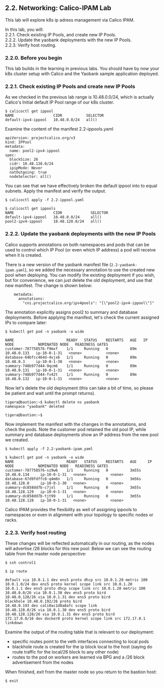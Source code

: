 ## 2.2. Networking: Calico-IPAM Lab

This lab will explore k8s ip adress management via Calico IPAM.

In this lab, you will: \
2.2.1. Check existing IP Pools, and create new IP Pools. \
2.2.2. Update the yaobank deployments with the new IP Pools. \
2.2.3. Verify host routing.

### 2.2.0. Before you begin

This lab builds in the learning in previous labs. You should have by now your k8s cluster setup with Calico and the Yaobank sample application deployed. 

### 2.2.1. Check existing IP Pools  and create new IP Pools

As we checked in the previous lab range is 10.48.0.0/24, which is actually Calico's Initial default IP Pool range of our k8s cluster.

```
$ calicoctl get ippool
NAME                  CIDR           SELECTOR   
default-ipv4-ippool   10.48.0.0/24   all()      
```
Examine the content of the manifest 2.2-ippools.yaml

```
apiVersion: projectcalico.org/v3
kind: IPPool
metadata:
  name: pool2-ipv4-ippool
spec:
  blockSize: 26
  cidr: 10.48.128.0/24
  ipipMode: Never
  natOutgoing: true
  nodeSelector: all()
```

You can see that we have effectively broken the default ippool into to equal subnets. 
Apply the manifest and verify the output.

```
$ calicoctl apply -f 2.2-ippool.yaml 
```

```
$ calicoctl get ippools
NAME                  CIDR             SELECTOR   
default-ipv4-ippool   10.48.0.0/24     all()      
pool2-ipv4-ippool     10.48.128.0/24   all()    
```

### 2.2.2. Update the yaobank deployments with the new IP Pools

Calico supports annotations on both namespaces and pods that can be used to control which IP Pool (or even which IP address) a pod will receive when it is created. 

There is a new version of the yaobank manifest file (`2.2-yaobank-ipam.yaml`), so we added the necessary annotation to use the created new pool when deploying. You can modify the existing deployment if you wish, but for convenience, we can just delete the old deployment, and use that new manifest. The change is shown below:

```
    metadata:
      annotations:
        "cni.projectcalico.org/ipv4pools": "[\"pool2-ipv4-ippool\"]"

```

The annotation explicitly assigns pool2 to summary and database deployments. Before applying the manifest, let's check the current assigned IPs to compare later:

```
$ kubectl get pod -n yaobank -o wide
```
```
NAME                        READY   STATUS    RESTARTS   AGE   IP            NODE           NOMINATED NODE   READINESS GATES
customer-787758576-f9mxf    1/1     Running   0          89m   10.48.0.133   ip-10-0-1-31   <none>           <none>
database-64bfcc464d-4vjx6   1/1     Running   0          89m   10.48.0.3     ip-10-0-1-30   <none>           <none>
summary-748b977d44-9qcm6    1/1     Running   0          89m   10.48.0.131   ip-10-0-1-31   <none>           <none>
summary-748b977d44-fv42t    1/1     Running   0          89m   10.48.0.132   ip-10-0-1-31   <none>           <none>
```

Now let's delete the old deployment (this can take a bit of time, so please be patient and wait until the prompt returns).

```
tigera@bastion:~$ kubectl delete ns yaobank
namespace "yaobank" deleted

tigera@bastion:~$
```

Now implement the manifest with the changes in the annotations, and check the pods. Note the customer pod retained the old pool IP, while summary and database deployments show an IP address from the new pool we created. 

```
$ kubectl apply -f 2.2-yaobank-ipam.yaml 
```
```
$ kubectl get pod -n yaobank -o wide
NAME                        READY   STATUS    RESTARTS   AGE     IP              NODE           NOMINATED NODE   READINESS GATES
customer-787758576-sz9w6    1/1     Running   0          3m55s   10.48.0.134     ip-10-0-1-31   <none>           <none>
database-67d9fdffc8-q4m6n   1/1     Running   0          3m56s   10.48.128.0     ip-10-0-1-30   <none>           <none>
summary-dc858dd7b-c7jxl     1/1     Running   0          3m55s   10.48.128.129   ip-10-0-1-31   <none>           <none>
summary-dc858dd7b-tjt99     1/1     Running   0          3m55s   10.48.128.128   ip-10-0-1-31   <none>           <none>
```

Calico IPAM provides the flexibility as well of assigning ippools to namespaces or even in alignment with your topology to specific nodes or racks.

### 2.2.3. Verify host routing

These changes will be reflected automatically in our routing, as the nodes will advertise /26 blocks for this new pool. Below we can see the routing table from the master node perspective:

```
$ ssh control1
```
```
$ ip route
```
```
default via 10.0.1.1 dev ens5 proto dhcp src 10.0.1.20 metric 100 
10.0.1.0/24 dev ens5 proto kernel scope link src 10.0.1.20 
10.0.1.1 dev ens5 proto dhcp scope link src 10.0.1.20 metric 100 
10.48.0.0/26 via 10.0.1.30 dev ens5 proto bird 
10.48.0.128/26 via 10.0.1.31 dev ens5 proto bird 
blackhole 10.48.0.192/26 proto bird 
10.48.0.193 dev cali0ac1d0a8afc scope link 
10.48.128.0/26 via 10.0.1.30 dev ens5 proto bird 
10.48.128.128/26 via 10.0.1.31 dev ens5 proto bird 
172.17.0.0/16 dev docker0 proto kernel scope link src 172.17.0.1 linkdown 
```

Examine the output of the routing table that is relevant to our deployment:
* specific routes point to the veth interfaces connecting to local pods
* blackhole route is created for the ip block local to the host (saying do route traffic for the local/26 block to any other node)
* routes to the pod on workers are learned via BPG and a /26 block advertisement from the nodes

When finished, exit from the master node so you return to the bastion host:

```
$ exit
```
